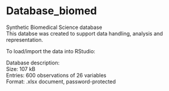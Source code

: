 # Database_biomed <br />
Synthetic Biomedical Science database <br />
This databse was created to support data handling, analysis and representation. <br />

To load/import the data into RStudio:  <br />


Database description: <br />
Size: 107 kB <br />
Entries: 600 observations of 26 variables <br />
Format: .xlsx document, password-protected <br />
